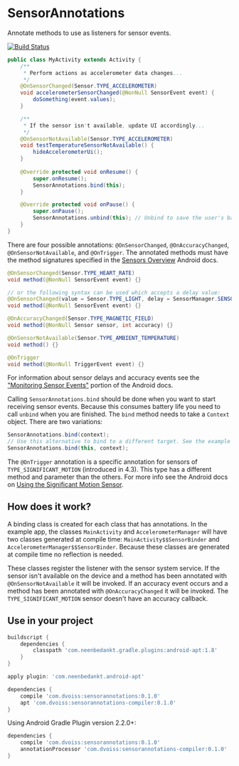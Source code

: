 # SensorAnnotations

Annotate methods to use as listeners for sensor events.

[![Build Status](https://travis-ci.org/dvoiss/SensorAnnotations.svg?branch=master)](https://travis-ci.org/dvoiss/SensorAnnotations)

```java
public class MyActivity extends Activity {
    /**
     * Perform actions as accelerometer data changes...
     */
    @OnSensorChanged(Sensor.TYPE_ACCELEROMETER)
    void accelerometerSensorChanged(@NonNull SensorEvent event) {
        doSomething(event.values);
    }

    /**
     * If the sensor isn't available, update UI accordingly...
     */
    @OnSensorNotAvailable(Sensor.TYPE_ACCELEROMETER)
    void testTemperatureSensorNotAvailable() {
        hideAccelerometerUi();
    }
    
    @Override protected void onResume() {
        super.onResume();
        SensorAnnotations.bind(this);
    }

    @Override protected void onPause() {
        super.onPause();
        SensorAnnotations.unbind(this); // Unbind to save the user's battery life.
    }
}
```

There are four possible annotations: `@OnSensorChanged`, `@OnAccuracyChanged`, `@OnSensorNotAvailable`, and `@OnTrigger`. The annotated methods must have the method signatures specified in the [Sensors Overview](https://developer.android.com/guide/topics/sensors/sensors_overview.html) Android docs.

```java
@OnSensorChanged(Sensor.TYPE_HEART_RATE)
void method(@NonNull SensorEvent event) {}

// or the following syntax can be used which accepts a delay value:
@OnSensorChanged(value = Sensor.TYPE_LIGHT, delay = SensorManager.SENSOR_DELAY_NORMAL)
void method(@NonNull SensorEvent event) {}

@OnAccuracyChanged(Sensor.TYPE_MAGNETIC_FIELD)
void method(@NonNull Sensor sensor, int accuracy) {}

@OnSensorNotAvailable(Sensor.TYPE_AMBIENT_TEMPERATURE)
void method() {}

@OnTrigger
void method(@NonNull TriggerEvent event) {}
```

For information about sensor delays and accuracy events see the ["Monitoring Sensor Events"](https://developer.android.com/guide/topics/sensors/sensors_overview.html#sensors-monitor) portion of the Android docs.

Calling `SensorAnnotations.bind` should be done when you want to start receiving sensor events. Because this consumes battery life you need to call `unbind` when you are finished. The `bind` method needs to take a `Context` object. There are two variations:

```java
SensorAnnotations.bind(context);
// Use this alternative to bind to a different target. See the example application.
SensorAnnotations.bind(this, context);
```

The `@OnTrigger` annotation is a specific annotation for sensors of `TYPE_SIGNIFICANT_MOTION` (introduced in 4.3). This type has a different method and parameter than the others. For more info see the Android docs on [Using the Significant Motion Sensor](https://developer.android.com/guide/topics/sensors/sensors_motion.html#sensors-motion-significant).

## How does it work?

A binding class is created for each class that has annotations. In the example app, the classes `MainActivity` and `AccelerometerManager` will have two classes generated at compile time: `MainActivity$$SensorBinder` and `AccelerometerManager$$SensorBinder`. Because these classes are generated at compile time no reflection is needed.

These classes register the listener with the sensor system service. If the sensor isn't available on the device and a method has been annotated with `@OnSensorNotAvailable` it will be invoked. If an accuracy event occurs and a method has been annotated with `@OnAccuracyChanged` it will be invoked. The `TYPE_SIGNIFICANT_MOTION` sensor doesn't have an accuracy callback.

## Use in your project

```groovy
buildscript {
    dependencies {
        classpath 'com.neenbedankt.gradle.plugins:android-apt:1.8'
    }
}

apply plugin: 'com.neenbedankt.android-apt'

dependencies {
    compile 'com.dvoiss:sensorannotations:0.1.0'
    apt 'com.dvoiss:sensorannotations-compiler:0.1.0'
}
```

Using Android Gradle Plugin version 2.2.0+:

```groovy
dependencies {
    compile 'com.dvoiss:sensorannotations:0.1.0'
    annotationProcessor 'com.dvoiss:sensorannotations-compiler:0.1.0'
}
```
